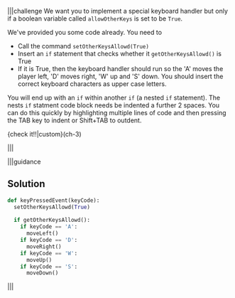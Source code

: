 |||challenge
We want you to implement a special keyboard handler but only if a boolean variable called `allowOtherKeys` is set to be `True`.

We've provided you some code already. You need to 

- Call the command `setOtherKeysAllowd(True)` 
- Insert an `if` statement that checks whether it `getOtherKeysAllowd()` is True
- If it is True, then the keyboard handler should run so the 'A' moves the player left, 'D' moves right, 'W' up and 'S' down. You should insert the correct keyboard characters as upper case letters.

You will end up with an `if` within another `if` (a nested `if` statement). The nests `if` statment code block needs be indented a further 2 spaces. You can do this quickly by highlighting multiple lines of code and then pressing the TAB key to indent or Shift+TAB to outdent.

{check it!!|custom}(ch-3)

|||


|||guidance
## Solution
```python
def keyPressedEvent(keyCode):
  setOtherKeysAllowd(True)
  
  if getOtherKeysAllowd():
    if keyCode == 'A':
      moveLeft()
    if keyCode == 'D':
      moveRight()
    if keyCode == 'W':
      moveUp()
    if keyCode == 'S':
      moveDown()
```
|||